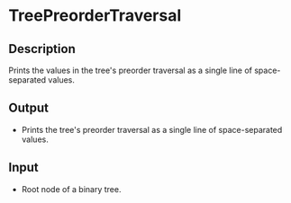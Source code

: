 # TreePreorderTraversal

## Description

Prints the values in the tree's preorder traversal as a single line of space-separated values.

## Output

- Prints the tree's preorder traversal as a single line of space-separated values.

## Input 

- Root node of a binary tree.
